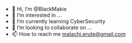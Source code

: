 - 👋 Hi, I’m @BlackMakie
- 👀 I’m interested in ...
- 🌱 I’m currently learning CyberSecurity
- 💞️ I’m looking to collaborate on ...
- 📫 How to reach me malachi.erute@gmail.com

<!---
BlackMakie/BlackMakie is a ✨ special ✨ repository because its `README.md` (this file) appears on your GitHub profile.
You can click the Preview link to take a look at your changes.
--->
